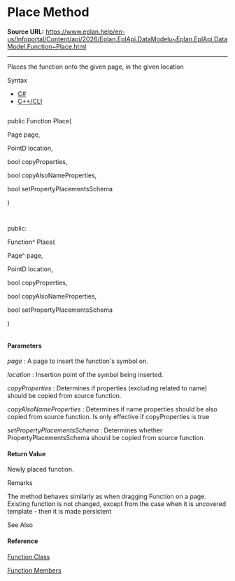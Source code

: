 # Place Method

**Source URL:** https://www.eplan.help/en-us/Infoportal/Content/api/2026/Eplan.EplApi.DataModelu~Eplan.EplApi.DataModel.Function~Place.html

---

Places the function onto the given page, in the given location

Syntax

- [C#](#i-syntax-CS)
- [C++/CLI](#i-syntax-CPP2005)

```
```
public Function Place( 
   Page page,
   PointD location,
   bool copyProperties,
   bool copyAlsoNameProperties,
   bool setPropertyPlacementsSchema
)
```
```

```
```
public:
Function^ Place( 
   Page^ page,
   PointD location,
   bool copyProperties,
   bool copyAlsoNameProperties,
   bool setPropertyPlacementsSchema
)
```
```

#### Parameters

*page*
:   A page to insert the function's symbol on.

*location*
:   Insertion point of the symbol being inserted.

*copyProperties*
:   Determines if properties (excluding related to name) should be copied from source function.

*copyAlsoNameProperties*
:   Determines if name properties should be also copied from source function. Is only effective if copyProperties is true

*setPropertyPlacementsSchema*
:   Determines whether PropertyPlacementsSchema should be copied from source function.

#### Return Value

Newly placed function.

Remarks

The method behaves similarly as when dragging Function on a page. Existing function is not changed, except from the case when it is uncovered template - then it is made persistent



See Also

#### Reference

[Function Class](Eplan.EplApi.DataModelu~Eplan.EplApi.DataModel.Function.html)
  
[Function Members](Eplan.EplApi.DataModelu~Eplan.EplApi.DataModel.Function_members.html)
